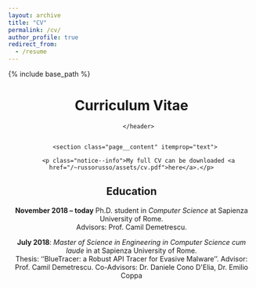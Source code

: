```yaml
---
layout: archive
title: "CV"
permalink: /cv/
author_profile: true
redirect_from:
  - /resume
---
```


{% include base_path %}

<header>
          <h1 id="page-title" class="page__title" itemprop="headline">Curriculum Vitae
</h1>
          
        </header>
      

      <section class="page__content" itemprop="text">
        
        <p class="notice--info">My full CV can be downloaded <a href="/~russorusso/assets/cv.pdf">here</a>.</p>

<h2 id="education">Education</h2>
<p><strong>November 2018 – today</strong>
Ph.D. student in <em>Computer Science</em> at Sapienza University of Rome.<br />
Advisors: Prof. Camil Demetrescu.</p>

<p><strong>July 2018</strong>: <em>Master of Science in Engineering in Computer Science cum laude</em> in at Sapienza University of Rome. <br />
Thesis: ‘‘BlueTracer: a Robust API Tracer for Evasive Malware’’. 
Advisor: Prof. Camil Demetrescu.
Co-Advisors: Dr. Daniele Cono D'Elia, Dr. Emilio Coppa</p>
